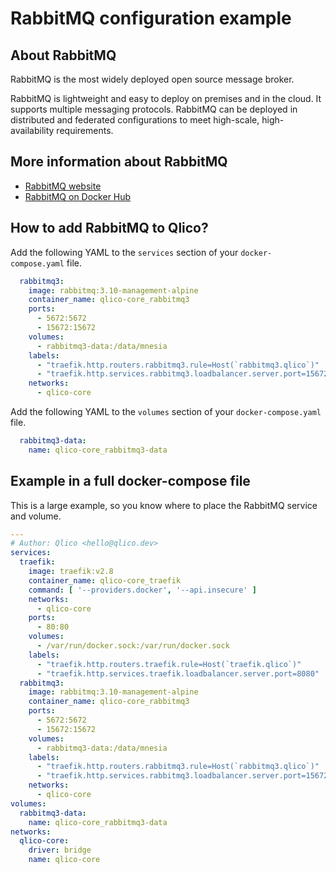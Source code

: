 # RabbitMQ configuration example

## About RabbitMQ

RabbitMQ is the most widely deployed open source message broker.

RabbitMQ is lightweight and easy to deploy on premises and in the cloud. It
supports multiple messaging protocols. RabbitMQ can be deployed in distributed
and federated configurations to meet high-scale, high-availability requirements.

## More information about RabbitMQ

* [RabbitMQ website](https://www.rabbitmq.com/)
* [RabbitMQ on Docker Hub](https://hub.docker.com/_/rabbitmq)

## How to add RabbitMQ to Qlico?

Add the following YAML to the `services` section of your `docker-compose.yaml`
file.

```yaml
  rabbitmq3:
    image: rabbitmq:3.10-management-alpine
    container_name: qlico-core_rabbitmq3
    ports:
      - 5672:5672
      - 15672:15672
    volumes:
      - rabbitmq3-data:/data/mnesia
    labels:
      - "traefik.http.routers.rabbitmq3.rule=Host(`rabbitmq3.qlico`)"
      - "traefik.http.services.rabbitmq3.loadbalancer.server.port=15672"
    networks:
      - qlico-core
```

Add the following YAML to the `volumes` section of your `docker-compose.yaml`
file.

```yaml
  rabbitmq3-data:
    name: qlico-core_rabbitmq3-data
```

## Example in a full docker-compose file

This is a large example, so you know where to place the RabbitMQ service and
volume.

```yaml
---
# Author: Qlico <hello@qlico.dev>
services:
  traefik:
    image: traefik:v2.8
    container_name: qlico-core_traefik
    command: [ '--providers.docker', '--api.insecure' ]
    networks:
      - qlico-core
    ports:
      - 80:80
    volumes:
      - /var/run/docker.sock:/var/run/docker.sock
    labels:
      - "traefik.http.routers.traefik.rule=Host(`traefik.qlico`)"
      - "traefik.http.services.traefik.loadbalancer.server.port=8080"
  rabbitmq3:
    image: rabbitmq:3.10-management-alpine
    container_name: qlico-core_rabbitmq3
    ports:
      - 5672:5672
      - 15672:15672
    volumes:
      - rabbitmq3-data:/data/mnesia
    labels:
      - "traefik.http.routers.rabbitmq3.rule=Host(`rabbitmq3.qlico`)"
      - "traefik.http.services.rabbitmq3.loadbalancer.server.port=15672"
    networks:
      - qlico-core
volumes:
  rabbitmq3-data:
    name: qlico-core_rabbitmq3-data
networks:
  qlico-core:
    driver: bridge
    name: qlico-core
```
